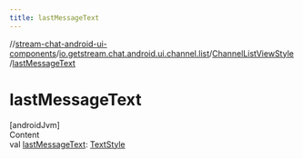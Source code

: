 ```yaml
---
title: lastMessageText
---
```

//[stream-chat-android-ui-components](../../../index.md)/[io.getstream.chat.android.ui.channel.list](../index.md)/[ChannelListViewStyle](index.md)/[lastMessageText](lastMessageText.md)



# lastMessageText  
[androidJvm]  
Content  
val [lastMessageText](lastMessageText.md): [TextStyle](../../io.getstream.chat.android.ui.common.style/TextStyle/index.md)  



